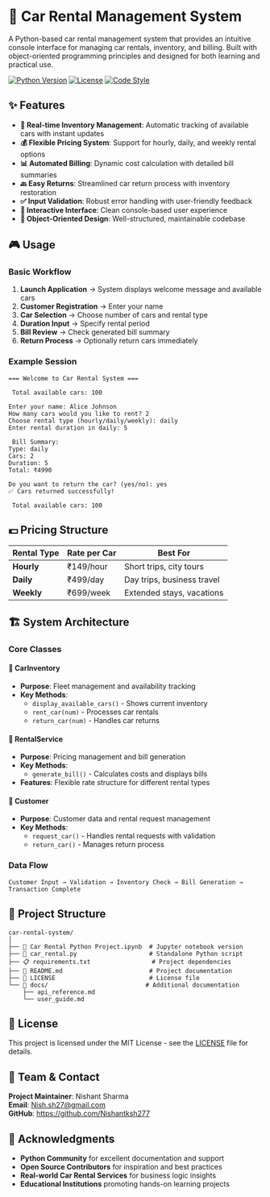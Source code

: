 # 🚗 Car Rental Management System

A Python-based car rental management system that provides an intuitive console interface for managing car rentals, inventory, and billing. Built with object-oriented programming principles and designed for both learning and practical use.

[![Python Version](https://img.shields.io/badge/python-3.6%2B-blue.svg)](https://python.org)
[![License](https://img.shields.io/badge/license-MIT-green.svg)](LICENSE)
[![Code Style](https://img.shields.io/badge/code%20style-PEP8-orange.svg)](https://www.python.org/dev/peps/pep-0008/)

## ✨ Features

- **🔄 Real-time Inventory Management**: Automatic tracking of available cars with instant updates
- **💰 Flexible Pricing System**: Support for hourly, daily, and weekly rental options
- **📊 Automated Billing**: Dynamic cost calculation with detailed bill summaries
- **🔙 Easy Returns**: Streamlined car return process with inventory restoration
- **✅ Input Validation**: Robust error handling with user-friendly feedback
- **📱 Interactive Interface**: Clean console-based user experience
- **🎯 Object-Oriented Design**: Well-structured, maintainable codebase

## 🎮 Usage

### Basic Workflow

1. **Launch Application** → System displays welcome message and available cars
2. **Customer Registration** → Enter your name
3. **Car Selection** → Choose number of cars and rental type
4. **Duration Input** → Specify rental period
5. **Bill Review** → Check generated bill summary
6. **Return Process** → Optionally return cars immediately

### Example Session

```
=== Welcome to Car Rental System ===

 Total available cars: 100

Enter your name: Alice Johnson
How many cars would you like to rent? 2
Choose rental type (hourly/daily/weekly): daily
Enter rental duration in daily: 5

 Bill Summary:
Type: daily
Cars: 2
Duration: 5
Total: ₹4990

Do you want to return the car? (yes/no): yes
✅ Cars returned successfully!

 Total available cars: 100
```

## 💵 Pricing Structure

| Rental Type | Rate per Car | Best For |
|-------------|--------------|----------|
| **Hourly**  | ₹149/hour   | Short trips, city tours |
| **Daily**   | ₹499/day    | Day trips, business travel |
| **Weekly**  | ₹699/week   | Extended stays, vacations |

## 🏗️ System Architecture

### Core Classes

#### 🚙 CarInventory
- **Purpose**: Fleet management and availability tracking
- **Key Methods**:
  - `display_available_cars()` - Shows current inventory
  - `rent_car(num)` - Processes car rentals
  - `return_car(num)` - Handles car returns

#### 💼 RentalService
- **Purpose**: Pricing management and bill generation
- **Key Methods**:
  - `generate_bill()` - Calculates costs and displays bills
- **Features**: Flexible rate structure for different rental types

#### 👤 Customer
- **Purpose**: Customer data and rental request management
- **Key Methods**:
  - `request_car()` - Handles rental requests with validation
  - `return_car()` - Manages return process

### Data Flow

```
Customer Input → Validation → Inventory Check → Bill Generation → Transaction Complete
```

## 📁 Project Structure

```
car-rental-system/
│
├── 📓 Car Rental Python Project.ipynb  # Jupyter notebook version
├── 🐍 car_rental.py                    # Standalone Python script
├── 📋 requirements.txt                 # Project dependencies
├── 📖 README.md                        # Project documentation
├── 📄 LICENSE                          # License file
└── 📁 docs/                           # Additional documentation
    ├── api_reference.md
    └── user_guide.md
```
## 📄 License

This project is licensed under the MIT License - see the [LICENSE](LICENSE) file for details.

## 👥 Team & Contact

**Project Maintainer**: Nishant Sharma  
**Email**: Nish.sh27@gmail.com  
**GitHub**: https://github.com/Nishantksh277

## 🙏 Acknowledgments

- **Python Community** for excellent documentation and support
- **Open Source Contributors** for inspiration and best practices
- **Real-world Car Rental Services** for business logic insights
- **Educational Institutions** promoting hands-on learning projects
